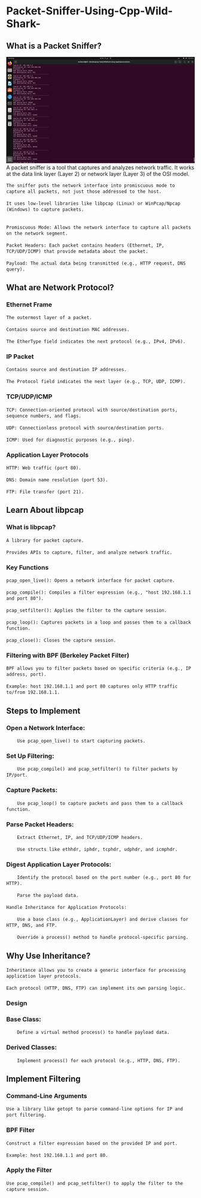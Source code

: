 # Packet-Sniffer-Using-Cpp-Wild-Shark-
## What is a Packet Sniffer?
![1](https://github.com/mohamedaymankills/Packet-Sniffer-Using-Cpp-Wild-Shark-/blob/main/Images/Screenshot%20from%202025-02-13%2022-26-03.png?raw=true)
A packet sniffer is a tool that captures and analyzes network traffic. It works at the data link layer (Layer 2) or network layer (Layer 3) of the OSI model.

    The sniffer puts the network interface into promiscuous mode to capture all packets, not just those addressed to the host.

    It uses low-level libraries like libpcap (Linux) or WinPcap/Npcap (Windows) to capture packets.
    
    
    Promiscuous Mode: Allows the network interface to capture all packets on the network segment.

    Packet Headers: Each packet contains headers (Ethernet, IP, TCP/UDP/ICMP) that provide metadata about the packet.

    Payload: The actual data being transmitted (e.g., HTTP request, DNS query).   

## What are Network Protocol?
### Ethernet Frame

    The outermost layer of a packet.

    Contains source and destination MAC addresses.

    The EtherType field indicates the next protocol (e.g., IPv4, IPv6).

### IP Packet

    Contains source and destination IP addresses.

    The Protocol field indicates the next layer (e.g., TCP, UDP, ICMP).

### TCP/UDP/ICMP

    TCP: Connection-oriented protocol with source/destination ports, sequence numbers, and flags.

    UDP: Connectionless protocol with source/destination ports.

    ICMP: Used for diagnostic purposes (e.g., ping).

### Application Layer Protocols

    HTTP: Web traffic (port 80).

    DNS: Domain name resolution (port 53).

    FTP: File transfer (port 21).

## Learn About libpcap
### What is libpcap?

    A library for packet capture.

    Provides APIs to capture, filter, and analyze network traffic.

### Key Functions

    pcap_open_live(): Opens a network interface for packet capture.

    pcap_compile(): Compiles a filter expression (e.g., "host 192.168.1.1 and port 80").

    pcap_setfilter(): Applies the filter to the capture session.

    pcap_loop(): Captures packets in a loop and passes them to a callback function.

    pcap_close(): Closes the capture session.

### Filtering with BPF (Berkeley Packet Filter)

    BPF allows you to filter packets based on specific criteria (e.g., IP address, port).

    Example: host 192.168.1.1 and port 80 captures only HTTP traffic to/from 192.168.1.1.


## Steps to Implement

### Open a Network Interface:

        Use pcap_open_live() to start capturing packets.

### Set Up Filtering:

        Use pcap_compile() and pcap_setfilter() to filter packets by IP/port.

### Capture Packets:

        Use pcap_loop() to capture packets and pass them to a callback function.

### Parse Packet Headers:

        Extract Ethernet, IP, and TCP/UDP/ICMP headers.

        Use structs like ethhdr, iphdr, tcphdr, udphdr, and icmphdr.

### Digest Application Layer Protocols:

        Identify the protocol based on the port number (e.g., port 80 for HTTP).

        Parse the payload data.

    Handle Inheritance for Application Protocols:

        Use a base class (e.g., ApplicationLayer) and derive classes for HTTP, DNS, and FTP.

        Override a process() method to handle protocol-specific parsing.


## Why Use Inheritance?

    Inheritance allows you to create a generic interface for processing application layer protocols.

    Each protocol (HTTP, DNS, FTP) can implement its own parsing logic.

### Design

   ### Base Class:

        Define a virtual method process() to handle payload data.

   ### Derived Classes:

        Implement process() for each protocol (e.g., HTTP, DNS, FTP).        


## Implement Filtering
### Command-Line Arguments

    Use a library like getopt to parse command-line options for IP and port filtering.

### BPF Filter

    Construct a filter expression based on the provided IP and port.

    Example: host 192.168.1.1 and port 80.

### Apply the Filter

    Use pcap_compile() and pcap_setfilter() to apply the filter to the capture session.
    
